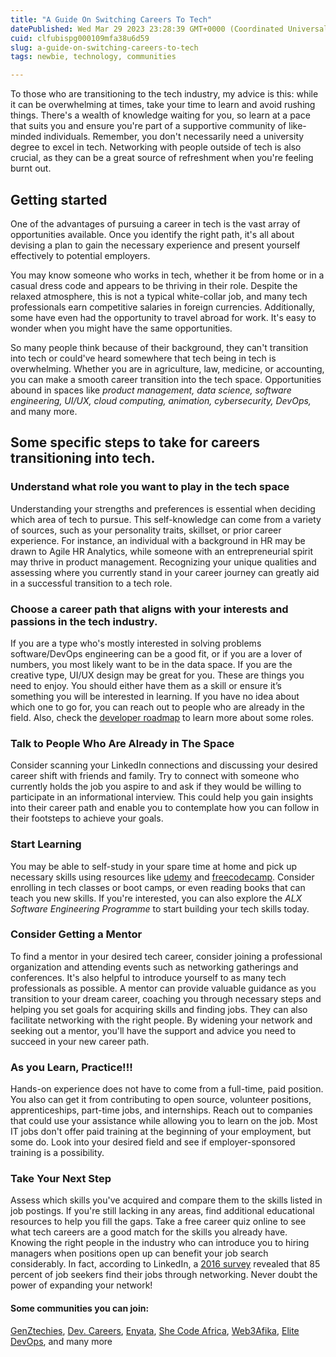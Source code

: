 ```yaml
---
title: "A Guide On Switching Careers To Tech"
datePublished: Wed Mar 29 2023 23:28:39 GMT+0000 (Coordinated Universal Time)
cuid: clfubispg000109mfa38u6d59
slug: a-guide-on-switching-careers-to-tech
tags: newbie, technology, communities

---
```


To those who are transitioning to the tech industry, my advice is this: while it can be overwhelming at times, take your time to learn and avoid rushing things. There's a wealth of knowledge waiting for you, so learn at a pace that suits you and ensure you're part of a supportive community of like-minded individuals. Remember, you don't necessarily need a university degree to excel in tech. Networking with people outside of tech is also crucial, as they can be a great source of refreshment when you're feeling burnt out.

## **Getting started**

One of the advantages of pursuing a career in tech is the vast array of opportunities available. Once you identify the right path, it's all about devising a plan to gain the necessary experience and present yourself effectively to potential employers.

You may know someone who works in tech, whether it be from home or in a casual dress code and appears to be thriving in their role. Despite the relaxed atmosphere, this is not a typical white-collar job, and many tech professionals earn competitive salaries in foreign currencies. Additionally, some have even had the opportunity to travel abroad for work. It's easy to wonder when you might have the same opportunities.

So many people think because of their background, they can't transition into tech or could've heard somewhere that tech being in tech is overwhelming. Whether you are in agriculture, law, medicine, or accounting, you can make a smooth career transition into the tech space. Opportunities abound in spaces like *product management, data science, software engineering, UI/UX, cloud computing, animation, cybersecurity, DevOps,* and many more.

## Some specific steps to take for careers transitioning into tech.

### **Understand what role you want to play in the tech space**

Understanding your strengths and preferences is essential when deciding which area of tech to pursue. This self-knowledge can come from a variety of sources, such as your personality traits, skillset, or prior career experience. For instance, an individual with a background in HR may be drawn to Agile HR Analytics, while someone with an entrepreneurial spirit may thrive in product management. Recognizing your unique qualities and assessing where you currently stand in your career journey can greatly aid in a successful transition to a tech role.

### Choose a career path that aligns with your interests and passions in the tech industry.

If you are a type who's mostly interested in solving problems software/DevOps engineering can be a good fit, or if you are a lover of numbers, you most likely want to be in the data space. If you are the creative type, UI/UX design may be great for you. These are things you need to enjoy. You should either have them as a skill or ensure it’s something you will be interested in learning. If you have no idea about which one to go for, you can reach out to people who are already in the field. Also, check the [developer roadmap](https://roadmap.sh/) to learn more about some roles.

### **Talk to People Who Are Already in The Space**

Consider scanning your LinkedIn connections and discussing your desired career shift with friends and family. Try to connect with someone who currently holds the job you aspire to and ask if they would be willing to participate in an informational interview. This could help you gain insights into their career path and enable you to contemplate how you can follow in their footsteps to achieve your goals.

### **Start Learning**

You may be able to self-study in your spare time at home and pick up necessary skills using resources like [udemy](https://www.udemy.com) and [freecodecamp](https://www.freecodecamp.org). Consider enrolling in tech classes or boot camps, or even reading books that can teach you new skills. If you're interested, you can also explore the *ALX Software Engineering Programme* to start building your tech skills today.

### **Consider Getting a Mentor**

To find a mentor in your desired tech career, consider joining a professional organization and attending events such as networking gatherings and conferences. It's also helpful to introduce yourself to as many tech professionals as possible. A mentor can provide valuable guidance as you transition to your dream career, coaching you through necessary steps and helping you set goals for acquiring skills and finding jobs. They can also facilitate networking with the right people. By widening your network and seeking out a mentor, you'll have the support and advice you need to succeed in your new career path.

### **As you Learn, Practice!!!**

Hands-on experience does not have to come from a full-time, paid position. You also can get it from contributing to open source, volunteer positions, apprenticeships, part-time jobs, and internships. Reach out to companies that could use your assistance while allowing you to learn on the job. Most IT jobs don't offer paid training at the beginning of your employment, but some do. Look into your desired field and see if employer-sponsored training is a possibility.

### **Take Your Next Step**

Assess which skills you've acquired and compare them to the skills listed in job postings. If you're still lacking in any areas, find additional educational resources to help you fill the gaps. Take a free career quiz online to see what tech careers are a good match for the skills you already have. Knowing the right people in the industry who can introduce you to hiring managers when positions open up can benefit your job search considerably. In fact, according to LinkedIn, a [2016 survey](https://www.linkedin.com/pulse/new-survey-reveals-85-all-jobs-filled-via-networking-lou-adler/) revealed that 85 percent of job seekers find their jobs through networking. Never doubt the power of expanding your network!

#### Some communities you can join:

[GenZtechies](https://genztechies.com), [Dev. Careers](https://devcareer.io/), [Enyata](https://enyata.com/), [She Code Africa](https://shecodeafrica.org/), [Web3Afika](https://discord.gg/Hm5DtVWBYe), [Elite DevOps](https://discord.gg/Bx5FdZzEeU), and many more